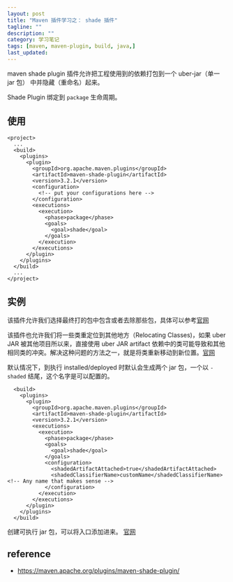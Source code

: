```yaml
---
layout: post
title: "Maven 插件学习之： shade 插件"
tagline: ""
description: ""
category: 学习笔记
tags: [maven, maven-plugin, build, java,]
last_updated:
---
```



maven shade plugin 插件允许把工程使用到的依赖打包到一个 uber-jar（单一 jar 包） 中并隐藏（重命名）起来。

Shade Plugin 绑定到 `package` 生命周期。

## 使用

    <project>
      ...
      <build>
        <plugins>
          <plugin>
            <groupId>org.apache.maven.plugins</groupId>
            <artifactId>maven-shade-plugin</artifactId>
            <version>3.2.1</version>
            <configuration>
              <!-- put your configurations here -->
            </configuration>
            <executions>
              <execution>
                <phase>package</phase>
                <goals>
                  <goal>shade</goal>
                </goals>
              </execution>
            </executions>
          </plugin>
        </plugins>
      </build>
      ...
    </project>

## 实例

该插件允许我们选择最终打的包中包含或者去除那些包，具体可以参考[官网](https://maven.apache.org/plugins/maven-shade-plugin/examples/includes-excludes.html)

该插件也允许我们将一些类重定位到其他地方（Relocating Classes)，如果 uber JAR 被其他项目所以来，直接使用 uber JAR artifact 依赖中的类可能导致和其他相同类的冲突。解决这种问题的方法之一，就是将类重新移动到新位置。[官网](https://maven.apache.org/plugins/maven-shade-plugin/examples/class-relocation.html)

默认情况下，到执行 installed/deployed 时默认会生成两个 jar 包，一个以 `-shaded` 结尾，这个名字是可以配置的。

      <build>
        <plugins>
          <plugin>
            <groupId>org.apache.maven.plugins</groupId>
            <artifactId>maven-shade-plugin</artifactId>
            <version>3.2.1</version>
            <executions>
              <execution>
                <phase>package</phase>
                <goals>
                  <goal>shade</goal>
                </goals>
                <configuration>
                  <shadedArtifactAttached>true</shadedArtifactAttached>
                  <shadedClassifierName>customName</shadedClassifierName> <!-- Any name that makes sense -->
                </configuration>
              </execution>
            </executions>
          </plugin>
        </plugins>
      </build>

创建可执行 jar 包，可以将入口添加进来。 [官网](https://maven.apache.org/plugins/maven-shade-plugin/examples/executable-jar.html)



## reference

- <https://maven.apache.org/plugins/maven-shade-plugin/>
